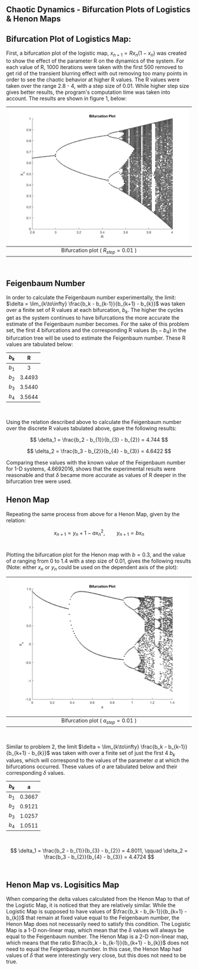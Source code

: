 ## Chaotic Dynamics - Bifurcation Plots of Logistics & Henon Maps

## Bifurcation Plot of Logistics Map:
First, a bifurcation plot of the logistic map, $x_{n+1} = R x_n(1-x_n)$ was created to show the effect of the parameter R on the dynamics of the system. For each value of R, 1000 iterations were taken with the first 500 removed to get rid of the transient blurring effect with out removing too many points in order to see the chaotic behavior at higher R values. The R values were taken over the range 2.8 - 4, with a step size of 0.01. While higher step size gives better results, the program's computation time was taken into account. The results are shown in figure 1, below:

| <img src="./Images/BifurcationPlot.png" />       |
|:------------------------------------------------:|
| Bifurcation plot ( $R_{step} = 0.01$ )           |
<br/>

## Feigenbaum Number
In order to calculate the Feigenbaum number experimentally, the limit: $\delta = \lim_{k\to\infty} \frac{b_k - b_{k-1}}{b_{k+1} - b_{k}}$ was taken over a finite set of R values at each bifurcation, $b_k$. The higher the cycles get as the system continues to have bifurcations the more accurate the estimate of the Feigenbaum number becomes. For the sake of this problem set, the first 4 bifurcations and the corresponding R values ($b_1 - b_4$) in the bifurcation tree will be used to estimate the Feigenbaum number. These R values are tabulated below:

| **$b_k$** | **R**     |
|:---------:|:---------:|
| $b_1$     | 3         |              
| $b_2$     | 3.4493    |
| $b_3$     | 3.5440    |
| $b_4$     | 3.5644    |      
<br/>

Using the relation described above to calculate the Feigenbaum number over the discrete R values tabulated above, gave the following results:<br/>

$$
    \delta_1 = \frac{b_2 - b_{1}}{b_{3} - b_{2}} = 4.744
$$

$$
    \delta_2 = \frac{b_3 - b_{2}}{b_{4} - b_{3}} = 4.6422
$$

Comparing these values with the known value of the Feigenbaum number for 1-D systems, 4.6692016, shows that the experimental results were reasonable and that $\delta$ became more accurate as values of R deeper in the bifurcation tree were used.

## Henon Map
Repeating the same process from above for a Henon Map, given by the relation:<br/>

$$
    x_{n+1} = y_n + 1  - a x_n^2, \qquad y_{n+1} = b x_n
$$
<br/>

Plotting the bifurcation plot for the Henon map with $b = 0.3$, and the value of $a$ ranging from 0 to 1.4 with a step size of 0.01, gives the following results (Note: either $x_n$ or $y_n$ could be used on the dependent axis of the plot): <br/>

| <img src="./Images/bifurcation_henon.png" />     |
|:------------------------------------------------:|
| Bifurcation plot ( $a_{step} = 0.01$ )           |
<br/>

Similar to problem 2, the limit $\delta = \lim_{k\to\infty} \frac{b_k - b_{k-1}}{b_{k+1} - b_{k}}$ was taken with over a finite set of just the first 4 $b_k$ values, which will correspond to the values of the parameter $a$ at which the bifurcations occurred. These values of $a$ are tabulated below and their corresponding $\delta$ values. <br/>

| **$b_k$** | **a** |
|:---------:|:------:|
| $b_1$     | 0.3667 |  
| $b_2$     | 0.9121 | 
| $b_3$     | 1.0257 |
| $b_4$     | 1.0511 |  
<br/>

$$
    \delta_1 = \frac{b_2 - b_{1}}{b_{3} - b_{2}} = 4.8011, \qquad  \delta_2 = \frac{b_3 - b_{2}}{b_{4} - b_{3}} = 4.4724
$$
<br/>

## Henon Map vs. Logisitics Map
When comparing the delta values calculated from the Henon Map to that of the Logistic Map, it is noticed that they are relatively similar. While the Logistic Map is supposed to have values of $\frac{b_k - b_{k-1}}{b_{k+1} - b_{k}}$ that remain at fixed value equal to the Feigenbaum number, the Henon Map does not necessarily need to satisfy this condition. The Logistic Map is a 1-D non-linear map, which mean that the $\delta$ values will always be equal to the  Feigenbaum number. The Henon Map is a 2-D non-linear map, which means that the ratio $\frac{b_k - b_{k-1}}{b_{k+1} - b_{k}}$ does not need to equal the Feigenbaum number. In this case, the Henon Map had values of $\delta$ that were interestingly very close, but this does not need to be true.